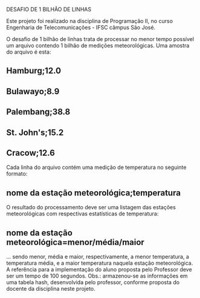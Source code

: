 DESAFIO DE 1 BILHÃO DE LINHAS

Este projeto foi realizado na disciplina de Programação II, no curso Engenharia de Telecomunicações - IFSC câmpus São José.

O desafio de 1 bilhão de linhas trata de processar no menor tempo possível um arquivo contendo 1 bilhão de medições meteorológicas. Uma amostra do arquivo é esta:

Hamburg;12.0
-
Bulawayo;8.9
-
Palembang;38.8
-
St. John's;15.2
-
Cracow;12.6
-

Cada linha do arquivo contém uma medição de temperatura no seguinte formato:

nome da estação meteorológica;temperatura
-

O resultado do processamento deve ser uma listagem das estações meteorológicas com respectivas estatísticas de temperatura:

nome da estação meteorológica=menor/média/maior
-

... sendo menor, média e maior, respectivamente, a menor temperatura, a temperatura média, e a maior temperatura naquela estação meteorológica.
A referência para a implementação do aluno proposta pelo Professor deve ser um tempo de 100 segundos.
Obs.: armazenou-se as informações em uma tabela hash, desenvolvida pelo professor, conforme proposta do docente da disciplina neste projeto.